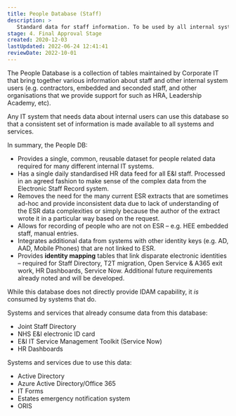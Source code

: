 ```yaml
---
title: People Database (Staff)
description: >
   Standard data for staff information. To be used by all internal systems requiring access to staff data and staff metadata.
stage: 4. Final Approval Stage
created: 2020-12-03
lastUpdated: 2022-06-24 12:41:41
reviewDate: 2022-10-01
---
```


The People Database is a collection of tables maintained by Corporate IT that bring together various information about staff and other internal system users
(e.g. contractors, embedded and seconded staff, and other organisations that we provide support for such as HRA, Leadership Academy, etc).

Any IT system that needs data about internal users can use this database so that a consistent set of information is made available to all systems and services.

In summary, the People DB:

*	Provides a single, common, reusable dataset for people related data required for many different internal IT systems.
*	Has a single daily standardised HR data feed for all E&I staff. Processed in an agreed fashion to make sense of the complex data from the Electronic Staff Record system.
*	Removes the need for the many current ESR extracts that are sometimes ad-hoc and provide inconsistent data due to lack of understanding 
  of the ESR data complexities or simply because the author of the extract wrote it in a particular way based on the request.
*	Allows for recording of people who are not on ESR – e.g. HEE embedded staff, manual entries.
*	Integrates additional data from systems with other identity keys (e.g. AD, AAD, Mobile Phones) that are not linked to ESR.
*	Provides **identity mapping** tables that link disparate electronic identities – required for Staff Directory, T2T migration, Open Service & 
  A365 exit work, HR Dashboards, Service Now. Additional future requirements already noted and will be developed.

While this database does not directly provide IDAM capability, it _is_ consumed by systems that do.

Systems and services that already consume data from this database:

* Joint Staff Directory
* NHS E&I electronic ID card
* E&I IT Service Management Toolkit (Service Now)
* HR Dashboards

Systems and services due to use this data:

* Active Directory
* Azure Active Directory/Office 365
* IT Forms
* Estates emergency notification system
* ORIS
